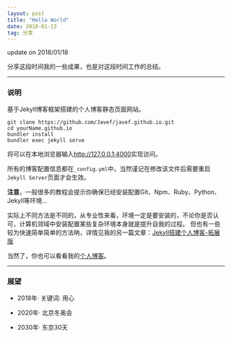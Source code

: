 ```yaml
---
layout: post
title: "Hello World"
date: 2018-01-13
tag: 分享
---
```


update on 2018/01/18

分享这段时间我的一些成果，也是对这段时间工作的总结。

---
### 说明

基于Jekyll博客框架搭建的个人博客静态页面网站。

```
git clone https://github.com/Javef/javef.github.io.git
cd yourName.github.io
bundler install
bundler exec jekyll serve
```

将可以在本地浏览器输入<http://127.0.0.1:4000>实现访问。

所有的博客配置信息都在`_config.yml`中，当然谨记在修改该文件后需要重启`Jekyll Server`页面才会生效。

**注意**，一般很多的教程会提示你确保已经安装配置Git、Npm、Ruby、Python、Jekyll等环境...

实际上不同方法是不同的，从专业性来看，环境一定是要安装的，不论你是否认可，计算机领域中安装配置某些复杂环境本身就是提升自我的过程。 但也有一些较为快速简单简单的方法呐，详情见我的另一篇文章：[Jekyll搭建个人博客-拓展版](https://zhouie.cn/2018/02/Jekyll-%E6%90%AD%E5%BB%BA%E4%B8%AA%E4%BA%BA%E5%8D%9A%E5%AE%A2-%E6%8B%93%E5%B1%95%E7%89%88/)

当然了，你也可以看看我的[个人博客](https://www.zhouie.cn/)。


---
### 展望

* 2018年· 关键词: 用心

* 2020年· 北京冬奥会

* 2030年· 东京30天
